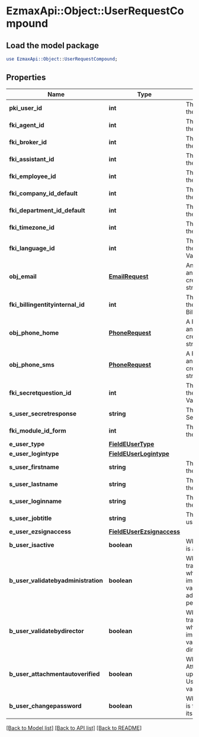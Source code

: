 # EzmaxApi::Object::UserRequestCompound

## Load the model package
```perl
use EzmaxApi::Object::UserRequestCompound;
```

## Properties
Name | Type | Description | Notes
------------ | ------------- | ------------- | -------------
**pki_user_id** | **int** | The unique ID of the User | [optional] 
**fki_agent_id** | **int** | The unique ID of the Agent. | [optional] 
**fki_broker_id** | **int** | The unique ID of the Broker. | [optional] 
**fki_assistant_id** | **int** | The unique ID of the Assistant. | [optional] 
**fki_employee_id** | **int** | The unique ID of the Employee. | [optional] 
**fki_company_id_default** | **int** | The unique ID of the Company | 
**fki_department_id_default** | **int** | The unique ID of the Department | 
**fki_timezone_id** | **int** | The unique ID of the Timezone | 
**fki_language_id** | **int** | The unique ID of the Language.  Valid values:  |Value|Description| |-|-| |1|French| |2|English| | 
**obj_email** | [**EmailRequest**](EmailRequest.md) | An Email Object and children to create a complete structure | 
**fki_billingentityinternal_id** | **int** | The unique ID of the Billingentityinternal. | 
**obj_phone_home** | [**PhoneRequest**](PhoneRequest.md) | A Phone Object and children to create a complete structure | [optional] 
**obj_phone_sms** | [**PhoneRequest**](PhoneRequest.md) | A Phone Object and children to create a complete structure | [optional] 
**fki_secretquestion_id** | **int** | The unique ID of the Secretquestion.  Valid values:  |Value|Description| |-|-| |1|The name of the hospital in which you were born| |2|The name of your grade school| |3|The last name of your favorite teacher| |4|Your favorite sports team| |5|Your favorite TV show| |6|Your favorite movie| |7|The name of the street on which you grew up| |8|The name of your first employer| |9|Your first car| |10|Your favorite food| |11|The name of your first pet| |12|Favorite musician/band| |13|What instrument you play| |14|Your father&#39;s middle name| |15|Your mother&#39;s maiden name| |16|Name of your eldest child| |17|Your spouse&#39;s middle name| |18|Favorite restaurant| |19|Childhood nickname| |20|Favorite vacation destination| |21|Your boat&#39;s name| |22|Date of Birth (YYYY-MM-DD)| |22|Secret Code| |22|Your reference code| | [optional] 
**s_user_secretresponse** | **string** | The answer to the Secretquestion | [optional] 
**fki_module_id_form** | **int** | The unique ID of the Module | [optional] 
**e_user_type** | [**FieldEUserType**](FieldEUserType.md) |  | 
**e_user_logintype** | [**FieldEUserLogintype**](FieldEUserLogintype.md) |  | 
**s_user_firstname** | **string** | The first name of the user | 
**s_user_lastname** | **string** | The last name of the user | 
**s_user_loginname** | **string** | The login name of the User. | 
**s_user_jobtitle** | **string** | The job title of the user | [optional] 
**e_user_ezsignaccess** | [**FieldEUserEzsignaccess**](FieldEUserEzsignaccess.md) |  | 
**b_user_isactive** | **boolean** | Whether the User is active or not | 
**b_user_validatebyadministration** | **boolean** | Whether if the transactions in which the User is implicated must be validated by administrative personnel or not | [optional] 
**b_user_validatebydirector** | **boolean** | Whether if the transactions in which the User is implicated must be validated by a director or not | [optional] 
**b_user_attachmentautoverified** | **boolean** | Whether if Attachments uploaded by the User must be validated or not | [optional] 
**b_user_changepassword** | **boolean** | Whether if the User is forced to change its password | [optional] 

[[Back to Model list]](../README.md#documentation-for-models) [[Back to API list]](../README.md#documentation-for-api-endpoints) [[Back to README]](../README.md)


